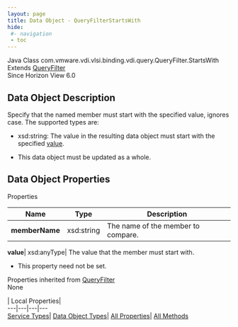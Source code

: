 ```yaml
---
layout: page
title: Data Object - QueryFilterStartsWith
hide:
 #- navigation
 - toc
---
```






Java Class
    com.vmware.vdi.vlsi.binding.vdi.query.QueryFilter.StartsWith  
Extends
     [QueryFilter](vdi.query.QueryFilter.Filter.md)  
Since 
    Horizon View 6.0

## Data Object Description 

Specify that the named member must start with the specified value, ignores case. The supported types are: 

  * xsd:string: The value in the resulting data object must start with the specified [value](vdi.query.QueryFilter.StartsWith.md#value).


  * This data object must be updated as a whole.



## Data Object Properties

Properties

Name |  Type |  Description   
---|---|---  
**memberName**|  xsd:string|  The name of the member to compare.   
  
**value**|  xsd:anyType|  The value that the member must start with.   


* This property need not be set.

  
Properties inherited from [QueryFilter](vdi.query.QueryFilter.Filter.md)  
None  
  
  
 | Local Properties|   
---|---|---|---  
[Service Types](index-mo_types.md)| [Data Object Types](index-do_types.md)| [All Properties](index-properties.md)| [All Methods](index-methods.md)  
  
  

